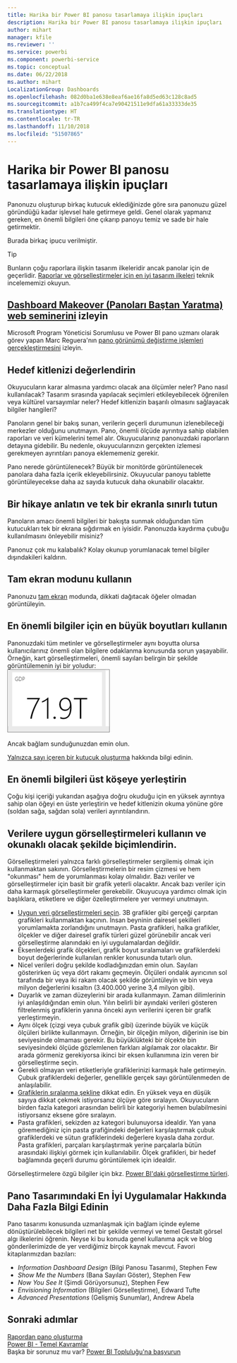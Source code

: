 ```yaml
---
title: Harika bir Power BI panosu tasarlamaya ilişkin ipuçları
description: Harika bir Power BI panosu tasarlamaya ilişkin ipuçları
author: mihart
manager: kfile
ms.reviewer: ''
ms.service: powerbi
ms.component: powerbi-service
ms.topic: conceptual
ms.date: 06/22/2018
ms.author: mihart
LocalizationGroup: Dashboards
ms.openlocfilehash: 082d0ba1e638e8eaf6ae16fa8d5ed63c128c8ad5
ms.sourcegitcommit: a1b7ca499f4ca7e90421511e9dfa61a33333de35
ms.translationtype: HT
ms.contentlocale: tr-TR
ms.lasthandoff: 11/10/2018
ms.locfileid: "51507865"
---
```

# <a name="tips-for-designing-a-great-power-bi-dashboard"></a>Harika bir Power BI panosu tasarlamaya ilişkin ipuçları
Panonuzu oluşturup birkaç kutucuk eklediğinizde göre sıra panonuzu güzel göründüğü kadar işlevsel hale getirmeye geldi. Genel olarak yapmanız gereken, en önemli bilgileri öne çıkarıp panoyu temiz ve sade bir hale getirmektir.

Burada birkaç ipucu verilmiştir.

> [!TIP]
> Bunların çoğu raporlara ilişkin tasarım ilkeleridir ancak panolar için de geçerlidir.  [Raporlar ve görselleştirmeler için en iyi tasarım ilkeleri](visuals/power-bi-visualization-best-practices.md) teknik incelememizi okuyun.
>
>

## <a name="watch-the-dashboard-makeover-webinarhttpsinfomicrosoftcomco-powerbi-wbnr-fy16-05may-12-dashboard-makeover-registrationhtml"></a>[Dashboard Makeover (Panoları Baştan Yaratma) web seminerini](https://info.microsoft.com/CO-PowerBI-WBNR-FY16-05May-12-Dashboard-Makeover-Registration.html) izleyin
Microsoft Program Yöneticisi Sorumlusu ve Power BI pano uzmanı olarak görev yapan Marc Reguera'nın [pano görünümü değiştirme işlemleri gerçekleştirmesini](https://info.microsoft.com/CO-PowerBI-WBNR-FY16-05May-12-Dashboard-Makeover-Registration.html) izleyin.

## <a name="consider-your-audience"></a>Hedef kitlenizi değerlendirin
Okuyucuların karar almasına yardımcı olacak ana ölçümler neler? Pano nasıl kullanılacak? Tasarım sırasında yapılacak seçimleri etkileyebilecek öğrenilen veya kültürel varsayımlar neler? Hedef kitlenizin başarılı olmasını sağlayacak bilgiler hangileri?

Panoların genel bir bakış sunan, verilerin geçerli durumunun izlenebileceği merkezler olduğunu unutmayın. Pano, önemli ölçüde ayrıntıya sahip olabilen raporları ve veri kümelerini temel alır. Okuyucularınız panonuzdaki raporların detayına gidebilir. Bu nedenle, okuyucularınızın gerçekten izlemesi gerekmeyen ayrıntıları panoya eklememeniz gerekir.

Pano nerede görüntülenecek? Büyük bir monitörde görüntülenecek panolara daha fazla içerik ekleyebilirsiniz. Okuyucular panoyu tablette görüntüleyecekse daha az sayıda kutucuk daha okunabilir olacaktır.

## <a name="tell-a-story-and-keep-it-to-one-screen"></a>Bir hikaye anlatın ve tek bir ekranla sınırlı tutun
Panoların amacı önemli bilgileri bir bakışta sunmak olduğundan tüm kutucukları tek bir ekrana sığdırmak en iyisidir. Panonuzda kaydırma çubuğu kullanılmasını önleyebilir misiniz?

Panonuz çok mu kalabalık?  Kolay okunup yorumlanacak temel bilgiler dışındakileri kaldırın.

## <a name="make-use-of-full-screen-mode"></a>Tam ekran modunu kullanın
Panonuzu [tam ekran](consumer/end-user-focus.md) modunda, dikkati dağıtacak öğeler olmadan görüntüleyin.

## <a name="make-the-most-important-information-biggest"></a>En önemli bilgiler için en büyük boyutları kullanın
Panonuzdaki tüm metinler ve görselleştirmeler aynı boyutta olursa kullanıcılarınız önemli olan bilgilere odaklanma konusunda sorun yaşayabilir. Örneğin, kart görselleştirmeleri, önemli sayıları belirgin bir şekilde görüntülemenin iyi bir yoludur:  
![Kart görselleştirmesi](media/service-dashboards-design-tips/pbi_card.png)

Ancak bağlam sunduğunuzdan emin olun.  

[Yalnızca sayı içeren bir kutucuk oluşturma](visuals/power-bi-visualization-card.md) hakkında bilgi edinin.

## <a name="put-the-most-important-information-in-the-upper-corner"></a>En önemli bilgileri üst köşeye yerleştirin
Çoğu kişi içeriği yukarıdan aşağıya doğru okuduğu için en yüksek ayrıntıya sahip olan öğeyi en üste yerleştirin ve hedef kitlenizin okuma yönüne göre (soldan sağa, sağdan sola) verileri ayrıntılandırın.

## <a name="use-the-right-visualization-for-the-data-and-format-it-for-easy-reading"></a>Verilere uygun görselleştirmeleri kullanın ve okunaklı olacak şekilde biçimlendirin.
Görselleştirmeleri yalnızca farklı görselleştirmeler sergilemiş olmak için kullanmaktan sakının.  Görselleştirmelerin bir resim çizmesi ve hem "okunması" hem de yorumlanması kolay olmalıdır.  Bazı veriler ve görselleştirmeler için basit bir grafik yeterli olacaktır. Ancak bazı veriler için daha karmaşık görselleştirmeler gerekebilir. Okuyucuya yardımcı olmak için başlıklara, etiketlere ve diğer özelleştirmelere yer vermeyi unutmayın.  

* [Uygun veri görselleştirmeleri seçin](https://www.youtube.com/watch?v=-tdkUYrzrio). 3B grafikler gibi gerçeği çarpıtan grafikleri kullanmaktan kaçının. İnsan beyninin dairesel şekilleri yorumlamakta zorlandığını unutmayın. Pasta grafikleri, halka grafikler, ölçekler ve diğer dairesel grafik türleri güzel görünebilir ancak veri görselleştirme alanındaki en iyi uygulamalardan değildir.
* Eksenlerdeki grafik ölçekleri, grafik boyut sıralamaları ve grafiklerdeki boyut değerlerinde kullanılan renkler konusunda tutarlı olun.
* Nicel verileri doğru şekilde kodladığınızdan emin olun. Sayıları gösterirken üç veya dört rakamı geçmeyin. Ölçüleri ondalık ayırıcının sol tarafında bir veya iki rakam olacak şekilde görüntüleyin ve bin veya milyon değerlerini kısaltın (3.400.000 yerine 3,4 milyon gibi).
* Duyarlık ve zaman düzeylerini bir arada kullanmayın. Zaman dilimlerinin iyi anlaşıldığından emin olun.  Yılın belirli bir ayındaki verileri gösteren filtrelenmiş grafiklerin yanına önceki ayın verilerini içeren bir grafik yerleştirmeyin.
* Aynı ölçek (çizgi veya çubuk grafik gibi) üzerinde büyük ve küçük ölçüleri birlikte kullanmayın.  Örneğin, bir ölçeğin milyon, diğerinin ise bin seviyesinde olmaması gerekir.  Bu büyüklükteki bir ölçekte bin seviyesindeki ölçüde gözlemlenen farkları algılamak zor olacaktır.  Bir arada görmeniz gerekiyorsa ikinci bir eksen kullanımına izin veren bir görselleştirme seçin.
* Gerekli olmayan veri etiketleriyle grafiklerinizi karmaşık hale getirmeyin. Çubuk grafiklerdeki değerler, genellikle gerçek sayı görüntülenmeden de anlaşılabilir.
* [Grafiklerin sıralanma şekline](consumer/end-user-change-sort.md) dikkat edin.  En yüksek veya en düşük sayıya dikkat çekmek istiyorsanız ölçüye göre sıralayın.  Okuyucuların birden fazla kategori arasından belirli bir kategoriyi hemen bulabilmesini istiyorsanız eksene göre sıralayın.  
* Pasta grafikleri, sekizden az kategori bulunuyorsa idealdir. Yan yana göremediğiniz için pasta grafiğindeki değerleri karşılaştırmak çubuk grafiklerdeki ve sütun grafiklerindeki değerlere kıyasla daha zordur. Pasta grafikleri, parçaları karşılaştırmak yerine parçalarla bütün arasındaki ilişkiyi görmek için kullanılabilir. Ölçek grafikleri, bir hedef bağlamında geçerli durumu görüntülemek için idealdir.

Görselleştirmelere özgü bilgiler için bkz. [Power BI'daki görselleştirme türleri](visuals/power-bi-visualization-types-for-reports-and-q-and-a.md).  

## <a name="learning-more-about-best-practice-dashboard-design"></a>Pano Tasarımındaki En İyi Uygulamalar Hakkında Daha Fazla Bilgi Edinin
Pano tasarımı konusunda uzmanlaşmak için bağlam içinde eyleme dönüştürülebilecek bilgileri net bir şekilde vermeyi ve temel Gestalt görsel algı ilkelerini öğrenin. Neyse ki bu konuda genel kullanıma açık ve blog gönderilerimizde de yer verdiğimiz birçok kaynak mevcut. Favori kitaplarımızdan bazıları:

* *Information Dashboard Design* (Bilgi Panosu Tasarımı), Stephen Few  
* *Show Me the Numbers* (Bana Sayıları Göster), Stephen Few  
* *Now You See It* (Şimdi Görüyorsunuz), Stephen Few  
* *Envisioning Information* (Bilgileri Görselleştirme), Edward Tufte  
* *Advanced Presentations* (Gelişmiş Sunumlar), Andrew Abela   

## <a name="next-steps"></a>Sonraki adımlar
[Rapordan pano oluşturma](service-dashboard-create.md)  
[Power BI - Temel Kavramlar](consumer/end-user-basic-concepts.md)  
Başka bir sorunuz mu var? [Power BI Topluluğu'na başvurun](http://community.powerbi.com/)
